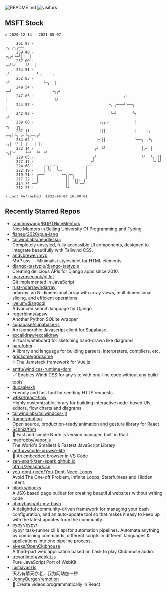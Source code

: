 ![README.md](https://github.com/Gerhut/Gerhut/workflows/README.md/badge.svg)
![visitors](https://visitors.vercel.app/Gerhut/Gerhut?token=8cf69d1f6813d272ef062726b6070c9be4ff72038cfe5a7ded7384a8da65d866)

## MSFT Stock

```
> 2020-12-14 - 2021-05-07

     261.97 ┤                                                                                   ╭╮ ╭╮╭──╮        
     259.48 ┤                                                                                ╭╮╭╯╰─╯││  │        
     257.00 ┤                                                                              ╭─╯╰╯    ╰╯  │        
     254.51 ┤                                                                             ╭╯            ╰─╮    ╭ 
     252.03 ┤                                                                            ╭╯               ╰─╮  │ 
     249.54 ┤                                                                          ╭─╯                  ╰╮╭╯ 
     247.05 ┤                                        ╭╮                                │                     ╰╯  
     244.57 ┤                                 ╭╮ ╭───╯╰──╮                             │                         
     242.08 ┤                                 │╰─╯       ╰╮                           ╭╯                         
     239.60 ┤                             ╭╮╭─╯           │               ╭╮   ╭╮     │                          
     237.11 ┤                             │││             │    ╭╮      ╭─╮│╰╮ ╭╯╰╮╭─╮╭╯                          
     234.62 ┤                            ╭╯││             ╰──╮ │╰╮   ╭╮│ ╰╯ │ │  ││ ││                           
     232.14 ┤                           ╭╯ ╰╯                │╭╯ │ ╭╮│╰╯    ╰─╯  ╰╯ ╰╯                           
     229.65 ┤                          ╭╯                    ╰╯  ╰╮│││                                           
     227.17 ┤                         ╭╯                          ╰╯╰╯                                           
     224.68 ┤    ╭─╮╭──╮            ╭─╯                                                                          
     222.19 ┤    │ ╰╯  ╰─╮          │                                                                            
     219.71 ┤ ╭──╯       ╰─╮╭─╮     │                                                                            
     217.22 ┤ │            ││ ╰╮╭╮ ╭╯                                                                            
     214.74 ┼─╯            ││  ╰╯╰─╯                                                                             
     212.25 ┤              ╰╯                                                                                    

> Last Refreshed: 2021-05-07 16:00:01
```

## Recently Starred Repos

- [ranchoswang/BUPTNiceMentors](https://github.com/ranchoswang/BUPTNiceMentors)  
  Nice Mentors in Beijing University Of Programming and Typing 
- [flaneur2020/pua-lang](https://github.com/flaneur2020/pua-lang)  
- [tailwindlabs/headlessui](https://github.com/tailwindlabs/headlessui)  
  Completely unstyled, fully accessible UI components, designed to integrate beautifully with Tailwind CSS.
- [andybrewer/mvp](https://github.com/andybrewer/mvp)  
  MVP.css — Minimalist stylesheet for HTML elements
- [django-tastypie/django-tastypie](https://github.com/django-tastypie/django-tastypie)  
  Creating delicious APIs for Django apps since 2010.
- [maryrosecook/gitlet](https://github.com/maryrosecook/gitlet)  
  Git implemented in JavaScript
- [rust-ndarray/ndarray](https://github.com/rust-ndarray/ndarray)  
  ndarray: an N-dimensional array with array views, multidimensional slicing, and efficient operations
- [ivelum/djangoql](https://github.com/ivelum/djangoql)  
  Advanced search language for Django
- [rogerbinns/apsw](https://github.com/rogerbinns/apsw)  
  Another Python SQLite wrapper
- [supabase/supabase-js](https://github.com/supabase/supabase-js)  
  An isomorphic Javascript client for Supabase.
- [excalidraw/excalidraw](https://github.com/excalidraw/excalidraw)  
  Virtual whiteboard for sketching hand-drawn like diagrams
- [harc/ohm](https://github.com/harc/ohm)  
  A library and language for building parsers, interpreters, compilers, etc.
- [gridsome/gridsome](https://github.com/gridsome/gridsome)  
  ⚡️ The Jamstack framework for Vue.js
- [antfu/windicss-runtime-dom](https://github.com/antfu/windicss-runtime-dom)  
  🪄 Enables Windi CSS for any site with one-line code without any build tools 
- [ducaale/xh](https://github.com/ducaale/xh)  
  Friendly and fast tool for sending HTTP requests
- [wbkd/react-flow](https://github.com/wbkd/react-flow)  
  Highly customizable library for building interactive node-based UIs, editors, flow charts and diagrams 
- [tailwindlabs/tailwindcss-jit](https://github.com/tailwindlabs/tailwindcss-jit)  
- [framer/motion](https://github.com/framer/motion)  
  Open source, production-ready animation and gesture library for React
- [Schniz/fnm](https://github.com/Schniz/fnm)  
  🚀 Fast and simple Node.js version manager, built in Rust
- [madrobby/vapor.js](https://github.com/madrobby/vapor.js)  
  The World's Smallest & Fastest JavaScript Library
- [antfu/vscode-browse-lite](https://github.com/antfu/vscode-browse-lite)  
  🚀 An embedded browser in VS Code
- [zen-spark/zen-spark.github.io](https://github.com/zen-spark/zen-spark.github.io)  
  http://zenspark.cn
- [you-dont-need/You-Dont-Need-Loops](https://github.com/you-dont-need/You-Dont-Need-Loops)  
  Avoid The One-off Problem, Infinite Loops, Statefulness and Hidden intent.
- [blocks/blocks](https://github.com/blocks/blocks)  
  A JSX-based page builder for creating beautiful websites without writing code
- [ohmybash/oh-my-bash](https://github.com/ohmybash/oh-my-bash)  
  A delightful community-driven framework for managing your bash configuration, and an auto-update tool so that makes it easy to keep up with the latest updates from the community.
- [pypyr/pypyr](https://github.com/pypyr/pypyr)  
  pypyr task-runner cli & api for automation pipelines. Automate anything by combining commands, different scripts in different languages & applications into one pipeline process.
- [ai-eks/OpenClubhouse](https://github.com/ai-eks/OpenClubhouse)  
  A third-part web application based on flask to play Clubhouse audio.
- [trevorlinton/webkit.js](https://github.com/trevorlinton/webkit.js)  
  Pure JavaScript Port of WebKit
- [justjavac/1s](https://github.com/justjavac/1s)  
  天若有情天亦老，我为网站加一秒
- [JonnyBurger/remotion](https://github.com/JonnyBurger/remotion)  
  🎥      Create videos programmatically in React
